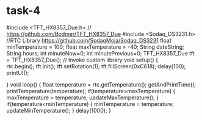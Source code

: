# task-4
#include <TFT_HX8357_Due.h> // https://github.com/Bodmer/TFT_HX8357_Due
#include <Sodaq_DS3231.h>  //RTC Library https://github.com/SodaqMoja/Sodaq_DS3231
float minTemperature = 100;
float maxTemperature = -40;
String dateString;
String hours;
int minuteNow=0;
int minutePrevious=0;
TFT_HX8357_Due tft = TFT_HX8357_Due();       // Invoke custom library
void setup()
{  
  rtc.begin();
  tft.init();
  tft.setRotation(1);
  tft.fillScreen(0xC618);
  delay(100);
  printUI();
  
}
void loop()
{
   float temperature = rtc.getTemperature();
   getAndPrintTime();
   printTemperature(temperature);
   if(temperature>maxTemperature)
  {
    maxTemperature = temperature;
    updateMaxTemperature();
  }
  if(temperature<minTemperature)
  {
    minTemperature = temperature;
    updateMinTemperature();
  }
 delay(1000);
}
